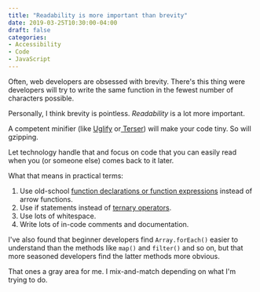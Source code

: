 ```yaml
---
title: "Readability is more important than brevity"
date: 2019-03-25T10:30:00-04:00
draft: false
categories:
- Accessibility
- Code
- JavaScript
---
```


Often, web developers are obsessed with brevity. There's this thing were developers will try to write the same function in the fewest number of characters possible.

Personally, I think brevity is pointless. *Readability* is a lot more important.

A competent minifier (like [Uglify](https://www.uglifyjs.net/) or[ Terser](https://github.com/terser-js/terser)) will make your code tiny. So will gzipping.

Let technology handle that and focus on code that you can easily read when you (or someone else) comes back to it later.

What that means in practical terms:

1. Use old-school [function declarations or function expressions](/function-expressions-vs-function-declarations/) instead of arrow functions.
2. Use if statements instead of [ternary operators](/ternary-operators/).
3. Use lots of whitespace.
4. Write lots of in-code comments and documentation.

I've also found that beginner developers find `Array.forEach()` easier to understand than the methods like `map()` and `filter()` and so on, but that more seasoned developers find the latter methods more obvious.

That ones a gray area for me. I mix-and-match depending on what I'm trying to do.